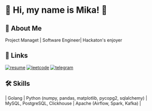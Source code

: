 # 👋 Hi, my name is Mika! 👋

## 🚀 About Me
Project Managet | Software Engineer| Hackaton's enjoyer

## 🔗 Links 
[![resume](https://img.shields.io/badge/resume-000?style=for-the-badge&logo=ko-fi&logoColor=white)](https://drive.google.com/file/d/1MZuscX8TTnU1H-ISJ-fVoI5cBZ_iVh-d/view?usp=sharing)
[![leetcode](https://img.shields.io/badge/leetcode-FFFFFF?style=for-the-badge&logo=leetcode&logoColor=yellow)](https://leetcode.com/u/mikaereli/)
[![telegram](https://img.shields.io/badge/telegram-1DA1F2?style=for-the-badge&logo=telegram&logoColor=white)](https://t.me/minkailtolabaev)


## 🛠 Skills
| Golang | Python (numpy, pandas, matplotlib, pycopg2, sqlalchemy) | MySQL, PostgreSQL, Clickhouse | Apache (Airflow, Spark, Kafka) |
